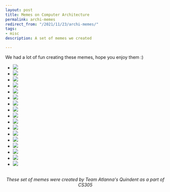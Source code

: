 ```yaml
---
layout: post
title: Memes on Computer Architecture
permalink: archi-memes
redirect_from: "/2021/11/23/archi-memes/"
tags:
- misc
description: A set of memes we created

---
```


We had a lot of fun creating these memes, hope you enjoy them :) 

<div id="image-slider" class="splide">
  <div class="splide__track">
		<ul class="splide__list">
			<li class="splide__slide">
				<img src="https://lostsam423.github.io/Memes/a.jpg">
			</li>
			<li class="splide__slide">
				<img src="https://lostsam423.github.io/Memes/b.jpg">
			</li>
            <li class="splide__slide">
				<img src="https://lostsam423.github.io/Memes/c.jpg">
			</li>
            <li class="splide__slide">
				<img src="https://lostsam423.github.io/Memes/d.jpg">
			</li>
            <li class="splide__slide">
				<img src="https://lostsam423.github.io/Memes/e.jpg">
			</li>
            <li class="splide__slide">
				<img src="https://lostsam423.github.io/Memes/f.jpg">
			</li>
            <li class="splide__slide">
				<img src="https://lostsam423.github.io/Memes/g.jpg">
			</li>
            <li class="splide__slide">
				<img src="https://lostsam423.github.io/Memes/h.jpg">
			</li>
            <li class="splide__slide">
				<img src="https://lostsam423.github.io/Memes/i.jpg">
			</li>
            <li class="splide__slide">
				<img src="https://lostsam423.github.io/Memes/j.jpg">
			</li>
            <li class="splide__slide">
				<img src="https://lostsam423.github.io/Memes/k.jpg">
			</li>
            <li class="splide__slide">
				<img src="https://lostsam423.github.io/Memes/l.jpg">
			</li>
            <li class="splide__slide">
				<img src="https://lostsam423.github.io/Memes/m.jpg">
			</li>
            <li class="splide__slide">
				<img src="https://lostsam423.github.io/Memes/n.jpg">
			</li>
            <li class="splide__slide">
				<img src="https://lostsam423.github.io/Memes/o.jpg">
			</li>
            <li class="splide__slide">
				<img src="https://lostsam423.github.io/Memes/p.jpg">
			</li>
            <li class="splide__slide">
				<img src="https://lostsam423.github.io/Memes/q.jpg">
			</li>
		</ul>
  </div>
</div>

<br>
<center>
<i>These set of memes were created by Team Atlanna's Quindent as a part of CS305</i>
</center>